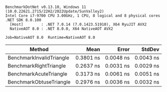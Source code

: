 ```

BenchmarkDotNet v0.13.10, Windows 11 (10.0.22621.2715/22H2/2022Update/SunValley2)
Intel Core i7-9700 CPU 3.00GHz, 1 CPU, 8 logical and 8 physical cores
.NET SDK 8.0.100
  [Host]        : .NET 7.0.14 (7.0.1423.51910), X64 RyuJIT AVX2
  NativeAOT 8.0 : .NET 8.0.0, X64 NativeAOT AVX2

Job=NativeAOT 8.0  Runtime=NativeAOT 8.0  

```
| Method                   | Mean      | Error     | StdDev    |
|------------------------- |----------:|----------:|----------:|
| BenchmarkInvalidTriangle | 0.3801 ns | 0.0048 ns | 0.0043 ns |
| BenchmarkRightTriangle   | 0.2637 ns | 0.0031 ns | 0.0029 ns |
| BenchmarkAcuteTriangle   | 0.3173 ns | 0.0061 ns | 0.0051 ns |
| BenchmarkObtuseTriangle  | 0.2976 ns | 0.0036 ns | 0.0032 ns |

